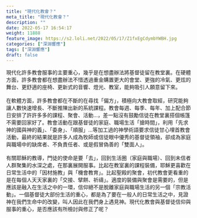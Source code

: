 ```yaml
---
title: "現代化教會？"
meta_title: "現代化教會？"
description: ""
date: 2022-05-17 16:54:17
weight: 11888
feature_image: https://s2.loli.net/2022/05/17/Z1fxEgCdymbYWBH.jpg
categories: ["深淵響應"]
tags: ["深淵響應"]
draft: false
---
```


現代化許多教會服事的主要重心，幾乎是在想盡辦法將基督徒留在教堂裏。在硬體方面，許多教會都在想盡辦法不惜透過重金購置更大的會堂、更強的冷氣、更炫的舞台、更舒適的座椅、更新式的音響、燈光、教室，能夠吸引人願意留下來。<br />
<br />
在軟體方面，許多教會都在不斷的在尋找「偏方」，積極向大教會取經，研究能夠讓人數快速增長、不斷推陳出新的系統課程。教會每週、每季、每年、加上配合節日安排了許許多多的課程、聚會、活動…，差一點沒有鼓勵信徒在教堂裏搭個帳篷不需要回家好了。教會活動在跟基督徒的家庭、職場生活「搶時間」，利用「先求神的國與神的義」、「委身」、「順服」…等加工過的神學術語要求信徒甘心埋首教會活動，最終的結果就是許多人成為牧師或信徒眼中優秀的基督徒領袖，卻成為家庭與職場中的缺席者、不負責任者、或是假冒偽善的「雙面人」。<br />
<br />
有關耶穌的教導，門徒的使命是要「去」，回到生活圈（家庭與職場）、回到未信者人群聚集的水深之處，在那裏展開服事。比起在教室裏的課程裝備，耶穌更喜歡在日常生活中的「因材施教」與「機會教育」。比起聖殿的聚會，初代教會更看重的是在每個人天天家裏的「交接、擘餅、祈禱」。適度的裝備與聚會是需要的，但是應該是融入在生活之中的一環，信仰絕不是脫離家庭與職場生活的另一個「宗教活動」。一個基督徒大部份生活的重心，都是為了要在一般人的日常生活之中，見證神在我們生命中的改變，叫人因此在我們身上遇見神。現代化教會與基督徒信仰與服事的重心，是否應該有所檢討與修正了呢？
        